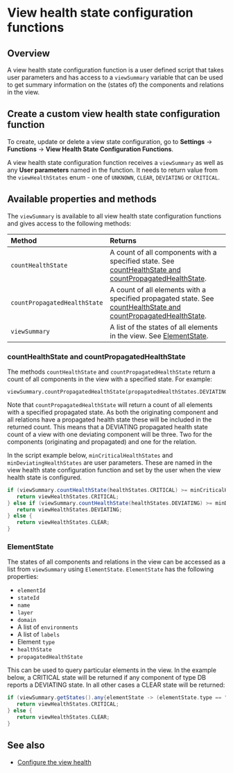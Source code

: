 # View health state configuration functions

## Overview

A view health state configuration function is a user defined script that takes user parameters and has access to a `viewSummary` variable that can be used to get summary information on the \(states of\) the components and relations in the view.

## Create a custom view health state configuration function

To create, update or delete a view state configuration, go to **Settings** -&gt; **Functions** -&gt; **View Health State Configuration Functions**.

A view health state configuration function receives a `viewSummary` as well as any **User parameters** named in the function. It needs to return value from the `viewHealthStates` enum - one of `UNKNOWN`, `CLEAR`, `DEVIATING` or `CRITICAL`.

## Available properties and methods

The `viewSummary` is available to all view health state configuration functions and gives access to the following methods:

| Method | Returns |
| :--- | :--- |
| `countHealthState` | A count of all components with a specified state. See [countHealthState and countPropagatedHealthState](view-health-state-configuration-functions.md#counthealthstate-and-countpropagatedstate). |
| `countPropagatedHealthState` | A count of all elements with a specified propagated state. See [countHealthState and countPropagatedHealthState](view-health-state-configuration-functions.md#counthealthstate-and-countpropagatedstate). |
| `viewSummary` | A list of the states of all elements in the view. See [ElementState](view-health-state-configuration-functions.md#elementstate). |

### countHealthState and countPropagatedHealthState

The methods `countHealthState` and `countPropagatedHealthState` return a count of all components in the view with a specified state. For example:

```text
viewSummary.countPropagatedHealthState(propagatedHealthStates.DEVIATING)
```

Note that `countPropagatedHealthState` will return a count of all elements with a specified propagated state. As both the originating component and all relations have a propagated health state these will be included in the returned count. This means that a DEVIATING propagated health state count of a view with one deviating component will be three. Two for the components \(originating and propagated\) and one for the relation.

In the script example below, `minCriticalHealthStates` and `minDeviatingHealthStates` are user parameters. These are named in the view health state configuration function and set by the user when the view health state is configured.

```groovy
if (viewSummary.countHealthState(healthStates.CRITICAL) >= minCriticalHealthStates) {
   return viewHealthStates.CRITICAL;
} else if (viewSummary.countHealthState(healthStates.DEVIATING) >= minDeviatingHealthStates) {
   return viewHealthStates.DEVIATING;
} else {
   return viewHealthStates.CLEAR;
}
```

### ElementState

The states of all components and relations in the view can be accessed as a list from `viewSummary` using `ElementState`. `ElementState` has the following properties:

* `elementId`
* `stateId`
* `name`
* `layer`
* `domain`
* A list of `environments`
* A list of `labels`
* Element `type`
* `healthState`
* `propagatedHealthState`

This can be used to query particular elements in the view. In the example below, a CRITICAL state will be returned if any component of type DB reports a DEVIATING state. In all other cases a CLEAR state will be returned:

```groovy
if (viewSummary.getStates().any{elementState -> (elementState.type == "DB") && (elementState.healthState >= healthStates.DEVIATING ) } ) {
   return viewHealthStates.CRITICAL;
} else {
   return viewHealthStates.CLEAR;
}
```

## See also

* [Configure the view health](../../../use/health-state/configure-view-health.md)


